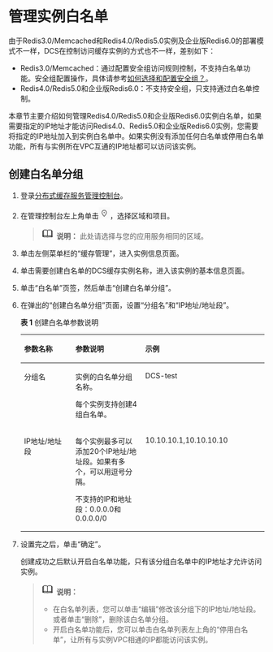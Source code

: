 # 管理实例白名单<a name="ZH-CN_TOPIC_0185207715"></a>

由于Redis3.0/Memcached和Redis4.0/Redis5.0实例及企业版Redis6.0的部署模式不一样，DCS在控制访问缓存实例的方式也不一样，差别如下：

-   Redis3.0/Memcached：通过配置安全组访问规则控制，不支持白名单功能。安全组配置操作，具体请参考[如何选择和配置安全组？](https://support.huaweicloud.com/dcs_faq/dcs-faq-0713002.html)。
-   Redis4.0/Redis5.0和企业版Redis6.0：不支持安全组，只支持通过白名单控制。

本章节主要介绍如何管理Redis4.0/Redis5.0和企业版Redis6.0实例白名单，如果需要指定的IP地址才能访问Redis4.0、Redis5.0和企业版Redis6.0实例，您需要将指定的IP地址加入到实例白名单中。如果实例没有添加任何白名单或停用白名单功能，所有与实例所在VPC互通的IP地址都可以访问该实例。

## 创建白名单分组<a name="section91321125523"></a>

1.  登录[分布式缓存服务管理控制台](https://console.huaweicloud.com/dcs)。
2.  在管理控制台左上角单击![](figures/icon-region.png)，选择区域和项目。

    >![](public_sys-resources/icon-note.gif) **说明：** 
    >此处请选择与您的应用服务相同的区域。

3.  单击左侧菜单栏的“缓存管理”，进入实例信息页面。
4.  单击需要创建白名单的DCS缓存实例名称，进入该实例的基本信息页面。
5.  单击“白名单”页签，然后单击“创建白名单分组”。
6.  在弹出的“创建白名单分组”页面，设置“分组名”和“IP地址/地址段”。

    **表 1**  创建白名单参数说明

    <a name="table15702121165717"></a>
    <table><thead align="left"><tr id="row1670432105716"><th class="cellrowborder" valign="top" width="21.04%" id="mcps1.2.4.1.1"><p id="p1970418213577"><a name="p1970418213577"></a><a name="p1970418213577"></a>参数名称</p>
    </th>
    <th class="cellrowborder" valign="top" width="28.63%" id="mcps1.2.4.1.2"><p id="p197041921165718"><a name="p197041921165718"></a><a name="p197041921165718"></a>参数说明</p>
    </th>
    <th class="cellrowborder" valign="top" width="50.33%" id="mcps1.2.4.1.3"><p id="p62470373579"><a name="p62470373579"></a><a name="p62470373579"></a>示例</p>
    </th>
    </tr>
    </thead>
    <tbody><tr id="row14704421125713"><td class="cellrowborder" valign="top" width="21.04%" headers="mcps1.2.4.1.1 "><p id="p4704821185715"><a name="p4704821185715"></a><a name="p4704821185715"></a>分组名</p>
    </td>
    <td class="cellrowborder" valign="top" width="28.63%" headers="mcps1.2.4.1.2 "><p id="p16704721185713"><a name="p16704721185713"></a><a name="p16704721185713"></a>实例的白名单分组名称。</p>
    <p id="p141774169153"><a name="p141774169153"></a><a name="p141774169153"></a>每个实例支持创建4组白名单。</p>
    </td>
    <td class="cellrowborder" valign="top" width="50.33%" headers="mcps1.2.4.1.3 "><p id="p182471437135714"><a name="p182471437135714"></a><a name="p182471437135714"></a>DCS-test</p>
    </td>
    </tr>
    <tr id="row19704162112571"><td class="cellrowborder" valign="top" width="21.04%" headers="mcps1.2.4.1.1 "><p id="p67041121155711"><a name="p67041121155711"></a><a name="p67041121155711"></a>IP地址/地址段</p>
    </td>
    <td class="cellrowborder" valign="top" width="28.63%" headers="mcps1.2.4.1.2 "><p id="p270482117577"><a name="p270482117577"></a><a name="p270482117577"></a>每个实例最多可以添加20个IP地址/地址段。如果有多个，可以用逗号分隔。</p>
    <p id="p5215551897"><a name="p5215551897"></a><a name="p5215551897"></a>不支持的IP和地址段：0.0.0.0和0.0.0.0/0</p>
    </td>
    <td class="cellrowborder" valign="top" width="50.33%" headers="mcps1.2.4.1.3 "><p id="p142481837165716"><a name="p142481837165716"></a><a name="p142481837165716"></a>10.10.10.1,10.10.10.10</p>
    </td>
    </tr>
    </tbody>
    </table>

7.  设置完之后，单击“确定”。

    创建成功之后默认开启白名单功能，只有该分组白名单中的IP地址才允许访问实例。

    >![](public_sys-resources/icon-note.gif) **说明：** 
    >-   在白名单列表，您可以单击“编辑”修改该分组下的IP地址/地址段。或者单击“删除”，删除该白名单分组。
    >-   开启白名单功能后，您可以单击白名单列表左上角的“停用白名单”，让所有与实例VPC相通的IP都能访问该实例。



